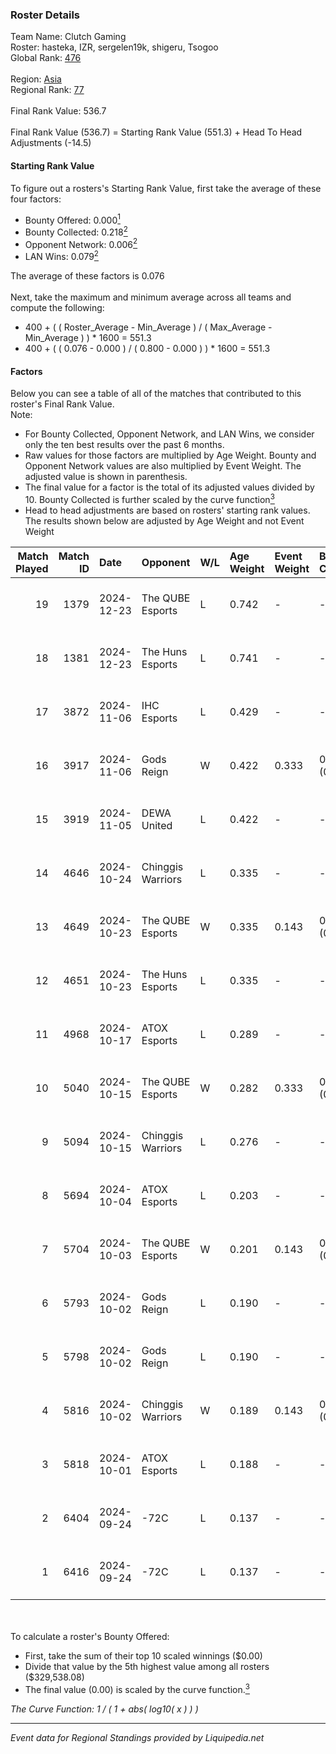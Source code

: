 ### Roster Details<br />
Team Name: Clutch Gaming<br />
Roster: hasteka, IZR, sergelen19k, shigeru, Tsogoo<br />
Global Rank: [476](../standings_global.md)<br />
<br />
Region: [Asia]( ../standings_asia.md)<br />
Regional Rank: [77]( ../standings_asia.md)<br />
<br />
Final Rank Value:  536.7<br />
<br />
Final Rank Value (536.7) = Starting Rank Value (551.3) + Head To Head Adjustments (-14.5)<br />

#### Starting Rank Value<br />
To figure out a rosters's Starting Rank Value, first take the average of these four factors:<br />
- Bounty Offered: 0.000[<sup>1</sup>](#table2)
- Bounty Collected: 0.218[<sup>2</sup>](#table1)
- Opponent Network: 0.006[<sup>2</sup>](#table1)
- LAN Wins: 0.079[<sup>2</sup>](#table1)

The average of these factors is 0.076<br />
<br />
Next, take the maximum and minimum average across all teams and compute the following:<br />
- 400 + ( ( Roster_Average - Min_Average ) / ( Max_Average - Min_Average ) ) * 1600 = 551.3
- 400 + ( ( 0.076 - 0.000 ) / ( 0.800 - 0.000 ) ) * 1600 = 551.3


#### Factors<br />
Below you can see a table of all of the matches that contributed to this roster's Final Rank Value.<br />
Note:<br />

- For Bounty Collected, Opponent Network, and LAN Wins, we consider only the ten best results over the past 6 months.
- Raw values for those factors are multiplied by Age Weight. Bounty and Opponent Network values are also multiplied by Event Weight. The adjusted value is shown in parenthesis.
- The final value for a factor is the total of its adjusted values divided by 10. Bounty Collected is further scaled by the curve function[<sup>3</sup>](#curveFunction)
- Head to head adjustments are based on rosters' starting rank values. The results shown below are adjusted by Age Weight and not Event Weight
<span id="table1"></span><br />


| Match Played | Match ID | Date       | Opponent          | W/L | Age Weight | Event Weight | Bounty Collected | Opponent Network | LAN Wins  | H2H Adj. | Roster                                     |
| -: | -: | :- | :- | :- | :- | :- | :- | :- | :- | -: | :- |
|           19 |     1379 | 2024-12-23 | The QUBE Esports  | L   | 0.742      | -            | -                | -                | -         |   -12.02 | hasteka, IZR, sergelen19k, shigeru, Tsogoo |
|           18 |     1381 | 2024-12-23 | The Huns Esports  | L   | 0.741      | -            | -                | -                | -         |    -3.56 | hasteka, IZR, sergelen19k, shigeru, Tsogoo |
|           17 |     3872 | 2024-11-06 | IHC Esports       | L   | 0.429      | -            | -                | -                | -         |    -4.86 | hasteka, IZR, ORIGLON, Tsogoo, Veccil      |
|           16 |     3917 | 2024-11-06 | Gods Reign        | W   | 0.422      | 0.333        | 0.018 (0.003)    | 0.407 (0.057)    | 0 (0.000) |    11.56 | hasteka, IZR, ORIGLON, Tsogoo, Veccil      |
|           15 |     3919 | 2024-11-05 | DEWA United       | L   | 0.422      | -            | -                | -                | -         |    -6.46 | hasteka, IZR, ORIGLON, Tsogoo, Veccil      |
|           14 |     4646 | 2024-10-24 | Chinggis Warriors | L   | 0.335      | -            | -                | -                | -         |    -1.18 | bladee, hasteka, IZR, ORIGLON, Tsogoo      |
|           13 |     4649 | 2024-10-23 | The QUBE Esports  | W   | 0.335      | 0.143        | 0.000 (0.000)    | 0.000 (0.000)    | 0 (0.000) |     3.11 | bladee, hasteka, IZR, ORIGLON, Tsogoo      |
|           12 |     4651 | 2024-10-23 | The Huns Esports  | L   | 0.335      | -            | -                | -                | -         |    -1.16 | bladee, hasteka, IZR, ORIGLON, Tsogoo      |
|           11 |     4968 | 2024-10-17 | ATOX Esports      | L   | 0.289      | -            | -                | -                | -         |    -2.55 | clouden, hasteka, IZR, ORIGLON, Tsogoo     |
|           10 |     5040 | 2024-10-15 | The QUBE Esports  | W   | 0.282      | 0.333        | 0.000 (0.000)    | 0.000 (0.000)    | 1 (0.282) |     2.64 | clouden, hasteka, IZR, ORIGLON, Tsogoo     |
|            9 |     5094 | 2024-10-15 | Chinggis Warriors | L   | 0.276      | -            | -                | -                | -         |    -0.92 | clouden, hasteka, IZR, ORIGLON, Tsogoo     |
|            8 |     5694 | 2024-10-04 | ATOX Esports      | L   | 0.203      | -            | -                | -                | -         |    -0.29 | clouden, hasteka, IZR, ORIGLON, Tsogoo     |
|            7 |     5704 | 2024-10-03 | The QUBE Esports  | W   | 0.201      | 0.143        | 0.000 (0.000)    | 0.009 (0.000)    | 1 (0.201) |     3.72 | clouden, hasteka, IZR, ORIGLON, Tsogoo     |
|            6 |     5793 | 2024-10-02 | Gods Reign        | L   | 0.190      | -            | -                | -                | -         |    -0.70 | hasteka, IIIMAGINEEE, IZR, Tsogoo, Veccil  |
|            5 |     5798 | 2024-10-02 | Gods Reign        | L   | 0.190      | -            | -                | -                | -         |    -0.71 | hasteka, IIIMAGINEEE, IZR, Tsogoo, Veccil  |
|            4 |     5816 | 2024-10-02 | Chinggis Warriors | W   | 0.189      | 0.143        | 0.000 (0.000)    | 0.027 (0.001)    | 1 (0.189) |     3.69 | clouden, hasteka, IZR, ORIGLON, Tsogoo     |
|            3 |     5818 | 2024-10-01 | ATOX Esports      | L   | 0.188      | -            | -                | -                | -         |    -0.26 | clouden, hasteka, IZR, ORIGLON, Tsogoo     |
|            2 |     6404 | 2024-09-24 | -72C              | L   | 0.137      | -            | -                | -                | -         |    -2.29 | hasteka, IIIMAGINEEE, IZR, Tsogoo, Veccil  |
|            1 |     6416 | 2024-09-24 | -72C              | L   | 0.137      | -            | -                | -                | -         |    -2.31 | hasteka, IIIMAGINEEE, IZR, Tsogoo, Veccil  |

<br />
<span id="table2"></span><br />
To calculate a roster's Bounty Offered:<br />

- First, take the sum of their top 10 scaled winnings ($0.00)
- Divide that value by the 5th highest value among all rosters ($329,538.08)
- The final value (0.00) is scaled by the curve function.[<sup>3</sup>](#curveFunction)

<span id="curveFunction"></span>_The Curve Function: 1 / ( 1 + abs( log10( x ) ) )_<br />

---
_Event data for Regional Standings provided by Liquipedia.net_<br />
